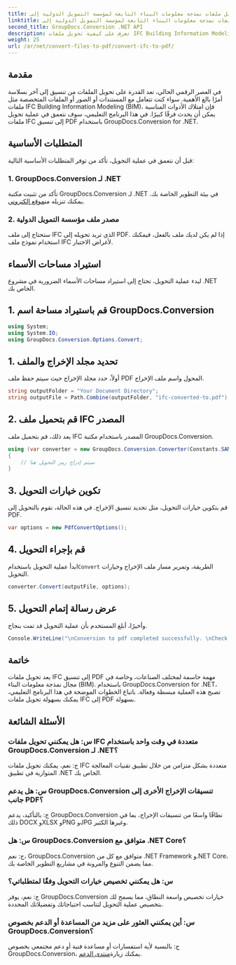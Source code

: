 ```yaml
---
title: تحويل ملفات نمذجة معلومات البناء التابعة لمؤسسة التمويل الدولية إلى PDF
linktitle: تحويل ملفات نمذجة معلومات البناء التابعة لمؤسسة التمويل الدولية إلى PDF
second_title: GroupDocs.Conversion .NET API
description: تعرف على كيفية تحويل ملفات IFC Building Information Modeling إلى تنسيق PDF بسهولة باستخدام GroupDocs.Conversion for .NET.
weight: 25
url: /ar/net/convert-files-to-pdf/convert-ifc-to-pdf/
---
```

## مقدمة
في العصر الرقمي الحالي، تعد القدرة على تحويل الملفات من تنسيق إلى آخر بسلاسة أمرًا بالغ الأهمية. سواء كنت تتعامل مع المستندات أو الصور أو الملفات المتخصصة مثل ملفات IFC Building Information Modeling (BIM)، فإن امتلاك الأدوات المناسبة يمكن أن يحدث فرقًا كبيرًا. في هذا البرنامج التعليمي، سوف نتعمق في عملية تحويل ملفات IFC إلى تنسيق PDF باستخدام GroupDocs.Conversion for .NET. 
## المتطلبات الأساسية
قبل أن نتعمق في عملية التحويل، تأكد من توفر المتطلبات الأساسية التالية:
### 1. GroupDocs.Conversion لـ .NET
 تأكد من تثبيت مكتبة GroupDocs.Conversion لـ .NET في بيئة التطوير الخاصة بك. يمكنك تنزيله من[موقع إلكتروني](https://releases.groupdocs.com/conversion/net/).
### 2. مصدر ملف مؤسسة التمويل الدولية
ستحتاج إلى ملف IFC الذي تريد تحويله إلى PDF. إذا لم يكن لديك ملف بالفعل، فيمكنك استخدام نموذج ملف IFC لأغراض الاختبار.

## استيراد مساحات الأسماء
لبدء عملية التحويل، تحتاج إلى استيراد مساحات الأسماء الضرورية في مشروع .NET الخاص بك. 
## 1. قم باستيراد مساحة اسم GroupDocs.Conversion
```csharp
using System;
using System.IO;
using GroupDocs.Conversion.Options.Convert;
```
## 1. تحديد مجلد الإخراج والملف
أولاً، حدد مجلد الإخراج حيث سيتم حفظ ملف PDF المحول واسم ملف الإخراج.
```csharp
string outputFolder = "Your Document Directory";
string outputFile = Path.Combine(outputFolder, "ifc-converted-to.pdf");
```
## 2. قم بتحميل ملف IFC المصدر
بعد ذلك، قم بتحميل ملف IFC المصدر باستخدام مكتبة GroupDocs.Conversion.
```csharp
using (var converter = new GroupDocs.Conversion.Converter(Constants.SAMPLE_IFC))
{
    // سيتم إدراج رمز التحويل هنا
}
```
## 3. تكوين خيارات التحويل
قم بتكوين خيارات التحويل، مثل تحديد تنسيق الإخراج. في هذه الحالة، نقوم بالتحويل إلى PDF.
```csharp
var options = new PdfConvertOptions();
```
## 4. قم بإجراء التحويل
 ابدأ عملية التحويل باستخدام`Convert` الطريقة، وتمرير مسار ملف الإخراج وخيارات التحويل.
```csharp
converter.Convert(outputFile, options);
```
## 5. عرض رسالة إتمام التحويل
وأخيرًا، أبلغ المستخدم بأن عملية التحويل قد تمت بنجاح.
```csharp
Console.WriteLine("\nConversion to pdf completed successfully. \nCheck output in {0}", outputFolder);
```

## خاتمة
يعد تحويل ملفات IFC إلى تنسيق PDF مهمة حاسمة لمختلف الصناعات، وخاصة في مجال نمذجة معلومات البناء (BIM). باستخدام GroupDocs.Conversion for .NET، تصبح هذه العملية مبسطة وفعالة. باتباع الخطوات الموضحة في هذا البرنامج التعليمي، يمكنك بسهولة تحويل ملفات IFC إلى PDF بسهولة.
## الأسئلة الشائعة
### س: هل يمكنني تحويل ملفات IFC متعددة في وقت واحد باستخدام GroupDocs.Conversion لـ .NET؟
ج: نعم، يمكنك تحويل ملفات IFC متعددة بشكل متزامن من خلال تطبيق تقنيات المعالجة المتوازية في تطبيق .NET الخاص بك.
### س: هل يدعم GroupDocs.Conversion تنسيقات الإخراج الأخرى إلى جانب PDF؟
ج: بالتأكيد، يدعم GroupDocs.Conversion نطاقًا واسعًا من تنسيقات الإخراج، بما في ذلك DOCX وXLSX وPNG وJPG وغيرها الكثير.
### س: هل GroupDocs.Conversion متوافق مع .NET Core؟
ج: نعم، GroupDocs.Conversion متوافق مع كل من .NET Framework و.NET Core، مما يضمن التنوع والمرونة في مشاريع التطوير الخاصة بك.
### س: هل يمكنني تخصيص خيارات التحويل وفقًا لمتطلباتي؟
ج: نعم، يوفر GroupDocs.Conversion خيارات تخصيص واسعة النطاق، مما يسمح لك بتخصيص عملية التحويل لتناسب احتياجاتك وتفضيلاتك المحددة.
### س: أين يمكنني العثور على مزيد من المساعدة أو الدعم بخصوص GroupDocs.Conversion؟
ج: بالنسبة لأية استفسارات أو مساعدة فنية أو دعم مجتمعي بخصوص GroupDocs.Conversion، يمكنك زيارة[منتدى الدعم](https://forum.groupdocs.com/c/conversion/11).